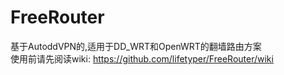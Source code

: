 FreeRouter
==========

基于AutoddVPN的,适用于DD_WRT和OpenWRT的翻墙路由方案  
使用前请先阅读wiki:
https://github.com/lifetyper/FreeRouter/wiki
